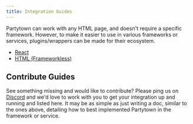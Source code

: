 ```yaml
---
title: Integration Guides
---
```


Partytown can work with any HTML page, and doesn't require a specific framework. However, to make it easier to use in various frameworks or services, plugins/wrappers can be made for their ecosystem.

- [React](/react)
- [HTML (Frameworkless)](/html)

## Contribute Guides

See something missing and would like to contribute? Please ping us on [Discord](https://discord.gg/tw5qMfgQ) and we'd love to work with you to get your integration up and running and listed here. It may be as simple as just writing a doc, similar to the ones above, detailing how to best implemented Partytown in the framework or service.
